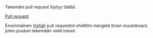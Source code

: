 Tekemäni pull request löytyy täältä:

[Pull request](https://github.com/Kahvipuu/OhtuMiniprojekti/pull/2)

Ensimmäinen ([tyhjä](https://github.com/Kahvipuu/OhtuMiniprojekti/pull/1)) pull requestini ehdittiin mergetä ilman muutoksiani,
joten jouduin tekemään vielä toisen.
